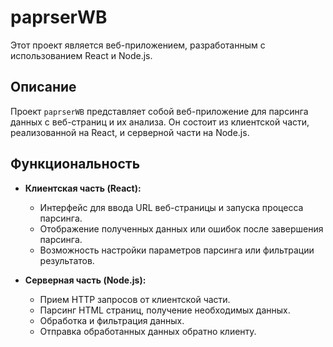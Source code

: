 # paprserWB

Этот проект является веб-приложением, разработанным с использованием React и Node.js.

## Описание

Проект `paprserWB` представляет собой веб-приложение для парсинга данных с веб-страниц и их анализа. Он состоит из клиентской части, реализованной на React, и серверной части на Node.js.

## Функциональность

- **Клиентская часть (React):**

  - Интерфейс для ввода URL веб-страницы и запуска процесса парсинга.
  - Отображение полученных данных или ошибок после завершения парсинга.
  - Возможность настройки параметров парсинга или фильтрации результатов.

- **Серверная часть (Node.js):**
  - Прием HTTP запросов от клиентской части.
  - Парсинг HTML страниц, получение необходимых данных.
  - Обработка и фильтрация данных.
  - Отправка обработанных данных обратно клиенту.
